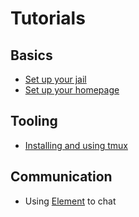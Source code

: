 # Tutorials

## Basics

* [Set up your jail](jail-setup)
* [Set up your homepage](homepage-setup)

## Tooling

* [Installing and using tmux](tmux)

## Communication

* Using [Element](element) to chat
